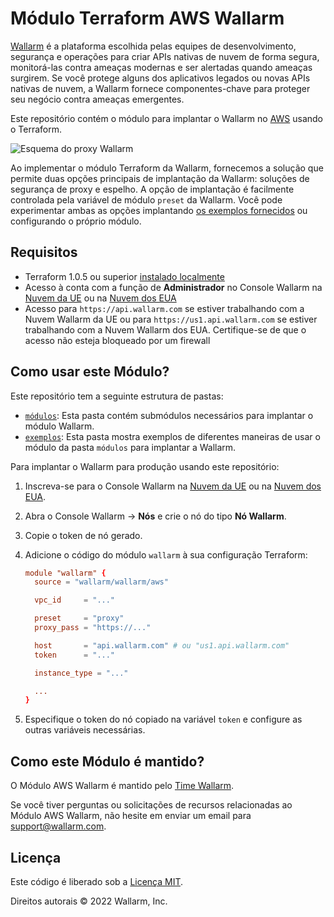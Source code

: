 # Módulo Terraform AWS Wallarm

[Wallarm](https://www.wallarm.com/) é a plataforma escolhida pelas equipes de desenvolvimento, segurança e operações para criar APIs nativas de nuvem de forma segura, monitorá-las contra ameaças modernas e ser alertadas quando ameaças surgirem. Se você protege alguns dos aplicativos legados ou novas APIs nativas de nuvem, a Wallarm fornece componentes-chave para proteger seu negócio contra ameaças emergentes.

Este repositório contém o módulo para implantar o Wallarm no [AWS](https://aws.amazon.com/) usando o Terraform.

![Esquema do proxy Wallarm](https://github.com/wallarm/terraform-aws-wallarm/blob/main/images/wallarm-as-proxy.png?raw=true)

Ao implementar o módulo Terraform da Wallarm, fornecemos a solução que permite duas opções principais de implantação da Wallarm: soluções de segurança de proxy e espelho. A opção de implantação é facilmente controlada pela variável de módulo `preset` da Wallarm. Você pode experimentar ambas as opções implantando [os exemplos fornecidos](https://github.com/wallarm/terraform-aws-wallarm/tree/main/examples) ou configurando o próprio módulo.

## Requisitos

* Terraform 1.0.5 ou superior [instalado localmente](https://learn.hashicorp.com/tutorials/terraform/install-cli)
* Acesso à conta com a função de **Administrador** no Console Wallarm na [Nuvem da UE](https://my.wallarm.com/) ou na [Nuvem dos EUA](https://us1.my.wallarm.com/)
* Acesso para `https://api.wallarm.com` se estiver trabalhando com a Nuvem Wallarm da UE ou para `https://us1.api.wallarm.com` se estiver trabalhando com a Nuvem Wallarm dos EUA. Certifique-se de que o acesso não esteja bloqueado por um firewall

## Como usar este Módulo?

Este repositório tem a seguinte estrutura de pastas:

* [`módulos`](https://github.com/wallarm/terraform-aws-wallarm/tree/main/modules): Esta pasta contém submódulos necessários para implantar o módulo Wallarm.
* [`exemplos`](https://github.com/wallarm/terraform-aws-wallarm/tree/main/examples): Esta pasta mostra exemplos de diferentes maneiras de usar o módulo da pasta `módulos` para implantar a Wallarm.

Para implantar o Wallarm para produção usando este repositório:

1. Inscreva-se para o Console Wallarm na [Nuvem da UE](https://my.wallarm.com/signup) ou na [Nuvem dos EUA](https://us1.my.wallarm.com/signup).
1. Abra o Console Wallarm → **Nós** e crie o nó do tipo **Nó Wallarm**.
1. Copie o token de nó gerado.
1. Adicione o código do módulo `wallarm` à sua configuração Terraform:

    ```conf
    module "wallarm" {
      source = "wallarm/wallarm/aws"

      vpc_id     = "..."

      preset     = "proxy"
      proxy_pass = "https://..."

      host       = "api.wallarm.com" # ou "us1.api.wallarm.com"
      token      = "..."

      instance_type = "..."

      ...
    }
    ```
1. Especifique o token do nó copiado na variável `token` e configure as outras variáveis necessárias.

## Como este Módulo é mantido?

O Módulo AWS Wallarm é mantido pelo [Time Wallarm](https://www.wallarm.com/).

Se você tiver perguntas ou solicitações de recursos relacionadas ao Módulo AWS Wallarm, não hesite em enviar um email para [support@wallarm.com](mailto:support@wallarm.com?Subject=Terraform%20Module%20Question).

## Licença

Este código é liberado sob a [Licença MIT](https://github.com/wallarm/terraform-aws-wallarm/tree/main/LICENSE).

Direitos autorais &copy; 2022 Wallarm, Inc.